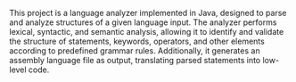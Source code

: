This project is a language analyzer implemented in Java, designed to parse and analyze structures of a given language input. 
The analyzer performs lexical, syntactic, and semantic analysis, allowing it to identify and validate the structure of statements, keywords, operators, and other elements according to predefined grammar rules. 
Additionally, it generates an assembly language file as output, translating parsed statements into low-level code.

